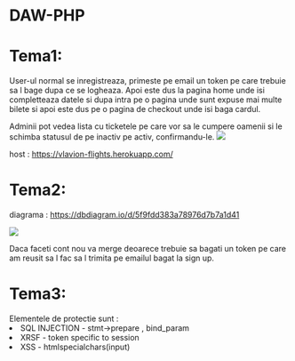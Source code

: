 # DAW-PHP

<h1>Tema1:</h1>

User-ul normal se inregistreaza, primeste pe email un token pe care trebuie sa l bage dupa ce se logheaza. Apoi este dus la pagina home unde isi completteaza datele si dupa intra pe o pagina
unde sunt expuse mai multe bilete si apoi este dus pe o pagina de checkout unde isi baga cardul.

Adminii pot vedea lista cu ticketele pe care vor sa le cumpere oamenii si le schimba statusul de pe inactiv pe activ, confirmandu-le.
<img src="https://i.imgur.com/ZdZDf2v.png">

host : https://vlavion-flights.herokuapp.com/

<h1>Tema2:</h1>

diagrama : https://dbdiagram.io/d/5f9fdd383a78976d7b7a1d41

<img src="https://i.imgur.com/9fu3Wj4.png">


Daca faceti cont nou va merge deoarece trebuie sa bagati un token pe care am reusit sa l fac sa l trimita pe emailul bagat la sign up.

<h1>Tema3:</h1>
Elementele de protectie sunt :
<li>SQL INJECTION - stmt->prepare , bind_param </li>
<li>XRSF - token specific to session</li>
<li>XSS - htmlspecialchars(input)</li>
